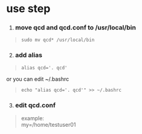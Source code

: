 # use step

1. ### move qcd and qcd.conf to /usr/local/bin   
>`sudo mv qcd* /usr/local/bin`

2. ### add alias    
>`alias qcd='. qcd'`    

 or you can edit ~/.bashrc       
>`echo "alias qcd='. qcd'" >> ~/.bashrc`    

3. ### edit qcd.conf     
>example:    
>my=/home/testuser01
